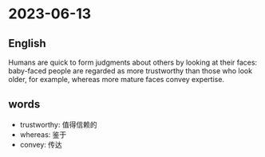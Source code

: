 # 2023-06-13

## English
Humans are quick to form judgments
about others by looking at their faces:
baby-faced people are regarded as more
trustworthy than those who look older, for
example, whereas more mature faces
convey expertise.

## words
* trustworthy: 值得信赖的
* whereas: 鉴于
* convey: 传达
